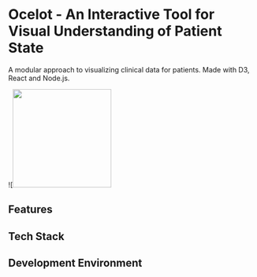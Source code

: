 # Ocelot - An Interactive Tool for Visual Understanding of Patient State

A modular approach to visualizing clinical data for patients. Made with D3, React and Node.js.

![<img src="https://github.com/gabrielaldana87/Ocelot/blob/master/example.gif" width="200" />

## Features

## Tech Stack

## Development Environment